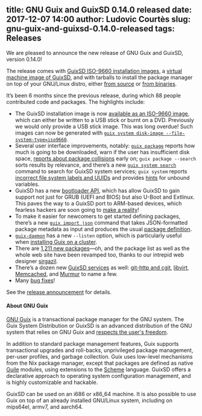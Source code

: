 title: GNU Guix and GuixSD 0.14.0 released
date: 2017-12-07 14:00
author: Ludovic Courtès
slug: gnu-guix-and-guixsd-0.14.0-released
tags: Releases
---
We are pleased to announce the new release of GNU Guix and GuixSD,
version 0.14.0!

The release comes with [GuixSD ISO-9660 installation
images](https://www.gnu.org/software/guix/manual/html_node/System-Installation.html),
a [virtual machine image of
GuixSD](https://www.gnu.org/software/guix/manual/html_node/Running-GuixSD-in-a-VM.html),
and with tarballs to install the package manager on top of your
GNU/Linux distro, either [from
source](https://www.gnu.org/software/guix/manual/html_node/Requirements.html)
or [from
binaries](https://www.gnu.org/software/guix/manual/html_node/Binary-Installation.html).

It’s been 6 months since the previous release, during which 88 people
contributed code and packages.  The highlights include:

  - The GuixSD installation image is now [available as an ISO-9660
    image](https://www.gnu.org/software/guix/manual/html_node/USB-Stick-and-DVD-Installation.html),
    which can either be written to a USB stick or burnt on a DVD.
    Previously we would only provide a USB stick image.  This was long
    overdue!  Such images can now be generated with [`guix system disk-image
    --file-system-type=iso9660`](https://www.gnu.org/software/guix/manual/html_node/Invoking-guix-system.html).
  - Several user interface improvements, notably: [`guix
    package`](https://www.gnu.org/software/guix/manual/html_node/Invoking-guix-package.html)
    reports how much is going to be downloaded, warn if the user has
    insufficient disk space, [reports about package
    collisions](https://debbugs.gnu.org/cgi/bugreport.cgi?bug=27271)
    early on; `guix package --search` sorts results by relevance, and
    there’s a new [`guix system
    search`](https://www.gnu.org/software/guix/manual/html_node/Invoking-guix-system.html)
    command to search for GuixSD system services; `guix system` reports
    [incorrect file system labels and
    UUIDs](https://debbugs.gnu.org/cgi/bugreport.cgi?bug=28706) and
    provides
    [hints](https://lists.gnu.org/archive/html/guix-devel/2017-11/msg00139.html)
    for unbound variables.
  - GuixSD has a new [bootloader
    API](https://www.gnu.org/software/guix/manual/html_node/Bootloader-Configuration.html#Bootloader-Configuration),
    which has allow GuixSD to gain support not just for GRUB (UEFI and
    BIOS) but also U-Boot and Extlinux.  This paves the way to a GuixSD
    port to ARM-based devices, which fearless hackers are soon going to
    [make a
    reality](https://debbugs.gnu.org/cgi/bugreport.cgi?bug=29409)!
  - To make it easier for newcomers to get started defining packages,
    there’s a new [`guix import
    json`](https://www.gnu.org/software/guix/manual/html_node/Invoking-guix-import.html)
    command that takes JSON-formatted package metadata as input and
    produces the usual [package
    definition](https://www.gnu.org/software/guix/manual/html_node/Defining-Packages.html).
  - [`guix-daemon`](https://www.gnu.org/software/guix/manual/html_node/Invoking-guix_002ddaemon.html) 
	has a new `--listen` option, which is particularly useful when
	[installing Guix on a
	cluster](https://guix-hpc.bordeaux.inria.fr/blog/2017/11/installing-guix-on-a-cluster/).
  - There are [1,211 new
    packages](https://www.gnu.org/software/guix/packages/)—oh, and the
    package list as well as the whole web site have been revamped too,
    thanks to our intrepid web designer
    [sirgazil](https://sirgazil.bitbucket.io/).
  - There’s a dozen new [GuixSD
    services](https://www.gnu.org/software/guix/manual/html_node/Services.html)
    as well: [git-http and
    cgit](https://www.gnu.org/software/guix/manual/html_node/Version-Control-Services.html),
    [libvirt](https://www.gnu.org/software/guix/manual/html_node/Virtualization-Services.html),
    [Memcached](https://www.gnu.org/software/guix/manual/html_node/Database-Services.html),
    and
    [Murmur](https://www.gnu.org/software/guix/manual/html_node/Telephony-Services.html)
    to name a few.
  - Many [bug fixes](https://debbugs.gnu.org/cgi/pkgreport.cgi?pkg=guix#_4_2_5)!

See the [release
announcement](https://lists.gnu.org/archive/html/guix-devel/2017-12/msg00100.html)
for details.

  
#### About GNU Guix

[GNU Guix](https://www.gnu.org/software/guix) is a transactional package
manager for the GNU system.  The Guix System Distribution or GuixSD is
an advanced distribution of the GNU system that relies on GNU Guix and
[respects the user's
freedom](https://www.gnu.org/distros/free-system-distribution-guidelines.html).

In addition to standard package management features, Guix supports
transactional upgrades and roll-backs, unprivileged package management,
per-user profiles, and garbage collection.  Guix uses low-level
mechanisms from the Nix package manager, except that packages are
defined as native [Guile](https://www.gnu.org/software/guile) modules,
using extensions to the [Scheme](http://schemers.org) language.  GuixSD
offers a declarative approach to operating system configuration
management, and is highly customizable and hackable.

GuixSD can be used on an i686 or x86_64 machine.  It is also possible to
use Guix on top of an already installed GNU/Linux system, including on
mips64el, armv7, and aarch64.


